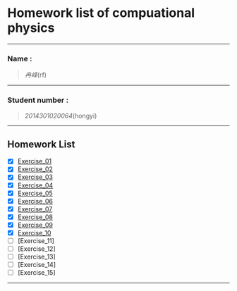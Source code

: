 

#  Homework list of compuational physics



---

### Name :
> *冉峰*(rf)

---   
 
### Student number :
>*2014301020064*(hongyi)

---  

## Homework List
- [x] [Exercise_01](https://github.com/rfhongyi/compuational_physics_N2014301020064/blob/master/README.md)
- [x] [Exercise_02](https://www.zybuluo.com/rfhongyi/note/502565)
- [x] [Exercise_03](https://www.zybuluo.com/rfhongyi/note/512636)
- [x] [Exercise_04](https://www.zybuluo.com/rfhongyi/note/524175)
- [x] [Exercise_05](https://www.zybuluo.com/rfhongyi/note/533702)
- [x] [Exercise_06](https://www.zybuluo.com/rfhongyi/note/541045)
- [x] [Exercise_07](https://www.zybuluo.com/rfhongyi/note/545857)
- [x] [Exercise_08](https://www.zybuluo.com/rfhongyi/note/563654)
- [x] [Exercise_09](https://www.zybuluo.com/rfhongyi/note/572585)
- [x] [Exercise_10](https://www.zybuluo.com/rfhongyi/note/580731)
- [ ] [Exercise_11]
- [ ] [Exercise_12]
- [ ] [Exercise_13]
- [ ] [Exercise_14]
- [ ] [Exercise_15]

---  


